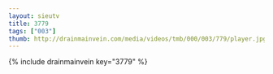 ```yaml
--- 
layout: sieutv
title: 3779
tags: ["003"]
thumb: http://drainmainvein.com/media/videos/tmb/000/003/779/player.jpg
---
```

{% include drainmainvein key="3779" %} 
